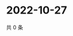 # 2022-10-27

共 0 条

<!-- BEGIN WEIBO -->
<!-- 最后更新时间 Thu Oct 27 2022 05:01:24 GMT+0800 (China Standard Time) -->

<!-- END WEIBO -->
